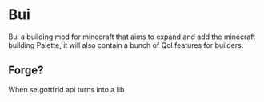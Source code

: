 # Bui
Bui a building mod for minecraft that aims to expand and add the minecraft building Palette, it will also contain a bunch of Qol features for builders.
## Forge?
When se.gottfrid.api turns into a lib
